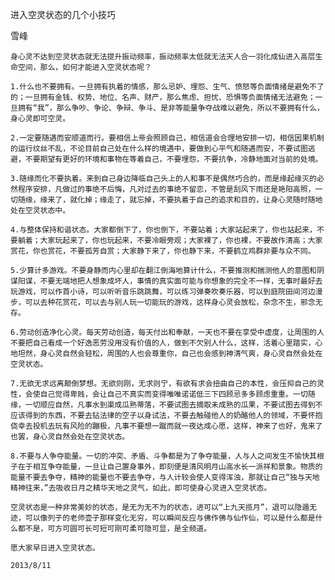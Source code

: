 进入空灵状态的几个小技巧

雪峰


    身心灵不达到空灵状态就无法提升振动频率，振动频率太低就无法天人合一羽化成仙进入高层生命空间，那么，如何才能进入空灵状态呢？

    1.什么也不要拥有。一旦拥有执着的情感，那么忌妒、埋怨、生气、愤怒等负面情绪是避免不了的；一旦拥有金钱、权势、地位、名声、财产，那么焦虑、担忧、恐惧等负面情绪无法避免；一旦拥有“我”，那么争吵、争论、争辩、争斗、是非等能量争夺战难以避免，所以不要拥有什么，身心灵即可空灵。

    2.一定要随遇而安顺道而行。要相信上帝会照顾自己，相信道会合理地安排一切，相信因果机制的运行纹丝不乱，不论目前自己处在什么样的境遇中，要做到心平气和随遇而安，不要试图逃避，不要期望有更好的环境和事物在等着自己，不要埋怨，不要抗争，冷静地面对当前的处境。

    3.随缘而化不要执着。来到自己身边降临自己头上的人和事不是偶然巧合的，而是缘起缘灭的必然程序安排，凡做过的事绝不后悔，凡对过去的事绝不留恋，不管是刮风下雨还是艳阳高照，一切随缘，缘来了，就化掉；缘走了，就忘掉，不要执着于自己的追求和目的，让身心灵随时随地处在空灵状态中。

    4.与整体保持和谐状态。大家都倒下了，你也倒下，不要站着；大家站起来了，你也站起来，不要躺着；大家玩起来了，你也玩起来，不要冷眼旁观；大家裸了，你也裸，不要故作清高；大家赏花，你也赏花，不要孤芳自赏；大家静下来了，你也静下来，不要鹤立鸡群非要与众不同。

    5.少算计多游戏。不要身静而内心里却在翻江倒海地算计什么，不要推测和揣测他人的意图和阴谋阳谋，不要无端地把人想象成坏人，事情的真实面可能与你想象的完全不一样，无事时最好去玩游戏，可以作首小诗，可以听听音乐跳跳舞，可以练习弹奏吹奏乐器，可以到庭院田间河边漫步，可以去种花赏花，可以去与别人玩一切能玩的游戏，这样身心灵会放松，杂念不生，邪念无存。

    6.劳动创造净化心灵。每天劳动创造，每天付出和奉献，一天也不要在享受中虚度，让周围的人不要把自己看成一个好逸恶劳没用没有价值的人，做到不欠别人什么，这样，活着心里踏实，心地坦然，身心灵自然会轻松，周围的人也会尊重你，自己也会感到神清气爽，身心灵自然会处在空灵状态。

    7.无欲无求远离颠倒梦想。无欲则刚，无求则宁，有欲有求会扭曲自己的本性，会压抑自己的灵性，会使自己觉得卑贱，会让自己不真实而变得唯唯诺诺低三下四顾忌多多顾虑重重。一切随缘，一切顺应自然，凡事水到渠成瓜熟蒂落，不要试图去摘取未成熟的瓜果，不要试图去得到不应该得到的东西，不要去钻法律的空子以身试法，不要去触碰他人的奶酪他人的领域，不要怀抱侥幸去投机去玩有风险的蹦极，凡事不要想一蹴而就一夜达成心愿，这样，神来了也好，鬼来了也罢，身心灵自然会处在空灵状态。

    8.不要与人争夺能量。一切的冲突、矛盾、斗争都是为了争夺能量，人与人之间发生不愉快其根子在于相互争夺能量，一旦让自己置身事外，即刻便是清风明月山高水长一派祥和景象。物质的能量不要去争夺，精神的能量也不要去争夺，与人计较会使人变得浑浊，那就让自己“独与天地精神往来，”去吸收日月之精华天地之灵气，如此，即可使身心灵进入空灵状态。

    空灵状态是一种非常美妙的状态，是无为无不为的状态，进可以“上九天揽月”，退可以隐遁无迹，可以像列子的老师壶子那样变化无穷，可以瞬间反应与佛作佛与仙作仙，可以是什么都是什么都不是，可方可圆可长可短可刚可柔可隐可显，是全频道。

    愿大家早日进入空灵状态。

    2013/8/11



